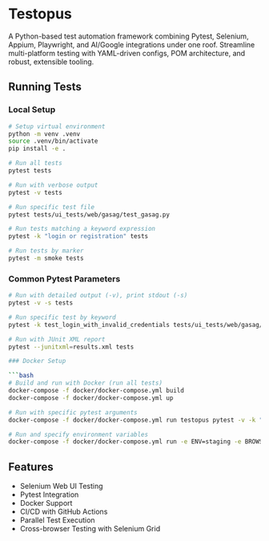# Testopus

A Python-based test automation framework combining Pytest, Selenium, Appium, Playwright, and AI/Google integrations under one roof. Streamline multi-platform testing with YAML-driven configs, POM architecture, and robust, extensible tooling.

## Running Tests

### Local Setup

```bash
# Setup virtual environment
python -m venv .venv
source .venv/bin/activate
pip install -e .

# Run all tests
pytest tests

# Run with verbose output
pytest -v tests

# Run specific test file
pytest tests/ui_tests/web/gasag/test_gasag.py

# Run tests matching a keyword expression
pytest -k "login or registration" tests

# Run tests by marker
pytest -m smoke tests
```

### Common Pytest Parameters

```bash
# Run with detailed output (-v), print stdout (-s)
pytest -v -s tests

# Run specific test by keyword
pytest -k test_login_with_invalid_credentials tests/ui_tests/web/gasag/test_gasag.py

# Run with JUnit XML report
pytest --junitxml=results.xml tests

### Docker Setup

```bash
# Build and run with Docker (run all tests)
docker-compose -f docker/docker-compose.yml build
docker-compose -f docker/docker-compose.yml up

# Run with specific pytest arguments
docker-compose -f docker/docker-compose.yml run testopus pytest -v -k "test_login_with_invalid_credentials" tests

# Run and specify environment variables
docker-compose -f docker/docker-compose.yml run -e ENV=staging -e BROWSER=chrome testopus pytest tests
```

## Features

- Selenium Web UI Testing
- Pytest Integration
- Docker Support
- CI/CD with GitHub Actions
- Parallel Test Execution
- Cross-browser Testing with Selenium Grid
